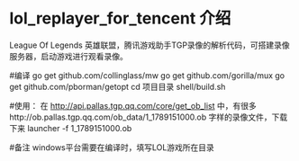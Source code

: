 # lol_replayer_for_tencent 介绍
League Of Legends 英雄联盟，腾讯游戏助手TGP录像的解析代码，可搭建录像服务器，启动游戏进行观看录像。


#编译
go get github.com/collinglass/mw
go get github.com/gorilla/mux
go get github.com/pborman/getopt
cd 项目目录
shell/build.sh



#使用：
在 http://api.pallas.tgp.qq.com/core/get_ob_list 中，有很多http://ob.pallas.tgp.qq.com/ob_data/1_1789151000.ob 字样的录像文件，下载下来
launcher -f  1_1789151000.ob

#备注
windows平台需要在编译时，填写LOL游戏所在目录

